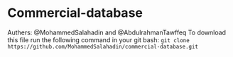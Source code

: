 # Commercial-database
Authers:
@MohammedSalahadin and @AbdulrahmanTawffeq
To download this file run the following command in your git bash:
```git clone https://github.com/MohammedSalahadin/commercial-database.git```
